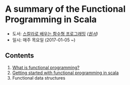 A summary of the Functional Programming in Scala
================================================
- 도서: [스칼라로 배우는 함수형 프로그래밍](http://www.yes24.com/24/Goods/16969986) *([원서](http://www.yes24.com/24/Goods/8522959))*
- 일시: 매주 목요일 (2017-01-05 ~)

Contents
--------
1. [What is functional programming?](./wiki/chapter01.md)
2. [Getting started with functional programming in scala](./wiki/chapter02.md)
3. Functional data structures
